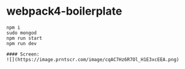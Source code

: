 # webpack4-boilerplate

```
npm i
sudo mongod
npm run start
npm run dev

```
```
#### Screen:
![](https://image.prntscr.com/image/cqAC7Hz6R7Ol_H1E3xcEEA.png)
